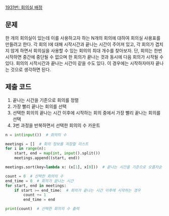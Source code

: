 [1931번: 회의실 배정](https://www.acmicpc.net/problem/1931)

## 문제

한 개의 회의실이 있는데 이를 사용하고자 하는 N개의 회의에 대하여 회의실 사용표를 만들려고 한다. 각 회의 I에 대해 시작시간과 끝나는 시간이 주어져 있고, 각 회의가 겹치지 않게 하면서 회의실을 사용할 수 있는 회의의 최대 개수를 찾아보자. 단, 회의는 한번 시작하면 중간에 중단될 수 없으며 한 회의가 끝나는 것과 동시에 다음 회의가 시작될 수 있다. 회의의 시작시간과 끝나는 시간이 같을 수도 있다. 이 경우에는 시작하자마자 끝나는 것으로 생각하면 된다.

## 제출 코드

1. 끝나는 시간을 기준으로 회의를 정렬
2. 가장 빨리 끝나는 회의를 선택
3. 선택한 회의의 끝나는 시간 이후에 시작하는 회의 중에서 가장 빨리 끝나는 회의를 선택
4. 3번 과정을 반복하면서 선택한 회의의 수 카운트

```python
n = int(input())  # 회의의 수

meetings = []  # 회의 정보를 저장할 리스트
for i in range(n):
    start, end = map(int, input().split())
    meetings.append((start, end))

meetings.sort(key=lambda x: (x[1], x[0]))  # 끝나는 시간을 기준으로 오름차순 정렬

count = 0  # 선택한 회의의 수
end_time = 0  # 회의가 끝나는 시간
for start, end in meetings:
    if start >= end_time:  # 회의가 끝나는 시간 이후에 시작하는 경우
        count += 1
        end_time = end

print(count)  # 선택한 회의의 수 출력
```